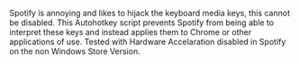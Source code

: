 Spotify is annoying and likes to hijack the keyboard media keys, this cannot be disabled.
This Autohotkey script prevents Spotify from being able to interpret these keys and instead applies them to Chrome or other applications of use.
Tested with Hardware Accelaration disabled in Spotify on the non Windows Store Version.
